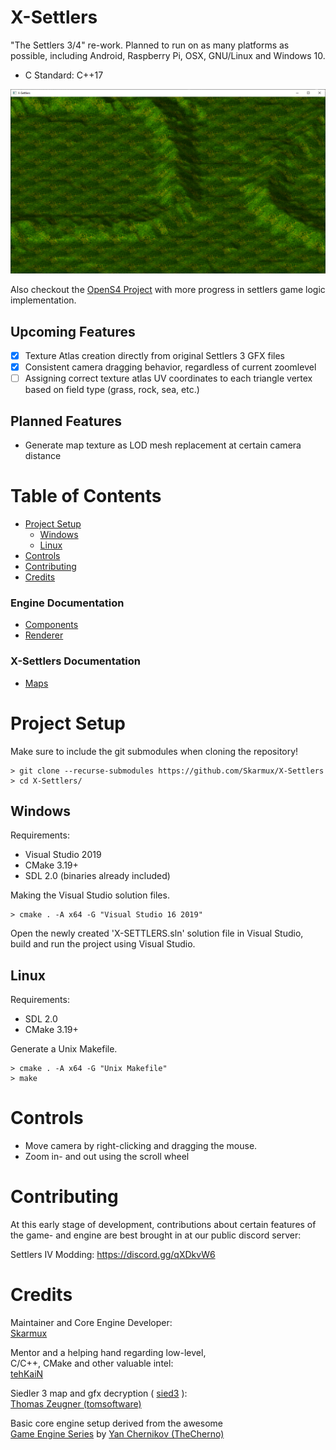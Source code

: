 # X-Settlers

"The Settlers 3/4" re-work. Planned to run on as many platforms as possible, including Android, Raspberry Pi, OSX, GNU/Linux and Windows 10.

* C Standard: C++17

![X-Settlers Topography](./xsettlers/docs/screenshots/xsettlers_topography.png)

Also checkout the [OpenS4 Project](https://github.com/MadShadow-/OpenS4) with more progress in settlers game logic implementation.

## Upcoming Features

- [x] Texture Atlas creation directly from original Settlers 3 GFX files
- [x] Consistent camera dragging behavior, regardless of current zoomlevel
- [ ] Assigning correct texture atlas UV coordinates to each triangle vertex based on field type (grass, rock, sea, etc.)

## Planned Features

* Generate map texture as LOD mesh replacement at certain camera distance

# Table of Contents

* [Project Setup](#project-setup)
  * [Windows](#windows)
  * [Linux](#linux)
* [Controls](#controls)
* [Contributing](#contributing)
* [Credits](#credits)

### Engine Documentation

  * [Components](./engine/docs/COMPONENTS.md)
  * [Renderer](./engine/docs/RENDERER.md)

### X-Settlers Documentation

  * [Maps](./xsettlers/docs/MAPS.md)

# Project Setup

Make sure to include the git submodules when cloning the repository!

```shell
> git clone --recurse-submodules https://github.com/Skarmux/X-Settlers
> cd X-Settlers/
```

## Windows

Requirements:

* Visual Studio 2019
* CMake 3.19+
* SDL 2.0 (binaries already included)

Making the Visual Studio solution files.

```shell
> cmake . -A x64 -G "Visual Studio 16 2019"
```

Open the newly created 'X-SETTLERS.sln' solution file in Visual Studio, build and run the project using Visual Studio.

## Linux

Requirements:

* SDL 2.0
* CMake 3.19+

Generate a Unix Makefile.

```shell
> cmake . -A x64 -G "Unix Makefile"
> make
```

# Controls

* Move camera by right-clicking and dragging the mouse.
* Zoom in- and out using the scroll wheel

# Contributing

At this early stage of development, contributions about certain features of the game- and engine are best brought in at our public discord server:

Settlers IV Modding: https://discord.gg/qXDkvW6

# Credits

Maintainer and Core Engine Developer:<br>
[Skarmux](https://github.com/Skarmux)<br>

Mentor and a helping hand regarding low-level,<br>C/C++, CMake and other valuable intel:<br>
[tehKaiN](https://github.com/tehKaiN)<br>

Siedler 3 map and gfx decryption ( [sied3](https://github.com/tomsoftware/sied3) ):<br>
[Thomas Zeugner (tomsoftware)](https://github.com/tomsoftware)

Basic core engine setup derived from the awesome<br>
[Game Engine Series](https://www.youtube.com/watch?v=JxIZbV_XjAs&list=PLlrATfBNZ98dC-V-N3m0Go4deliWHPFwT) by [Yan Chernikov
(TheCherno)](https://github.com/TheCherno)
